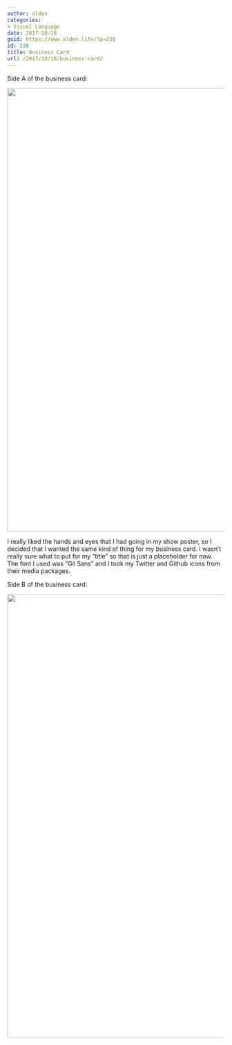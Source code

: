 ```yaml
---
author: alden
categories:
- Visual Language
date: 2017-10-18
guid: https://www.alden.life/?p=238
id: 238
title: Business Card
url: /2017/10/18/business-card/
---
```


Side A of the business card:

<img class="alignnone wp-image-241 size-large" src="https://www.alden.life/wp-content/uploads/2017/10/BusinessCardSideA-01-2-585x1024.png" alt="" width="585" height="1024" srcset="https://www.alden.life/wp-content/uploads/2017/10/BusinessCardSideA-01-2-585x1024.png 585w, https://www.alden.life/wp-content/uploads/2017/10/BusinessCardSideA-01-2-171x300.png 171w, https://www.alden.life/wp-content/uploads/2017/10/BusinessCardSideA-01-2-768x1344.png 768w" sizes="(max-width: 585px) 100vw, 585px" />

I really liked the hands and eyes that I had going in my show poster, so I decided that I wanted the same kind of thing for my business card. I wasn&#8217;t really sure what to put for my &#8220;title&#8221; so that is just a placeholder for now. The font I used was &#8220;Gil Sans&#8221; and I took my Twitter and Github icons from their media packages.

Side B of the business card:

<img class="alignnone wp-image-242 size-large" src="https://www.alden.life/wp-content/uploads/2017/10/BusinessCardSideB-01-585x1024.png" alt="" width="585" height="1024" srcset="https://www.alden.life/wp-content/uploads/2017/10/BusinessCardSideB-01-585x1024.png 585w, https://www.alden.life/wp-content/uploads/2017/10/BusinessCardSideB-01-171x300.png 171w, https://www.alden.life/wp-content/uploads/2017/10/BusinessCardSideB-01-768x1344.png 768w" sizes="(max-width: 585px) 100vw, 585px" />
